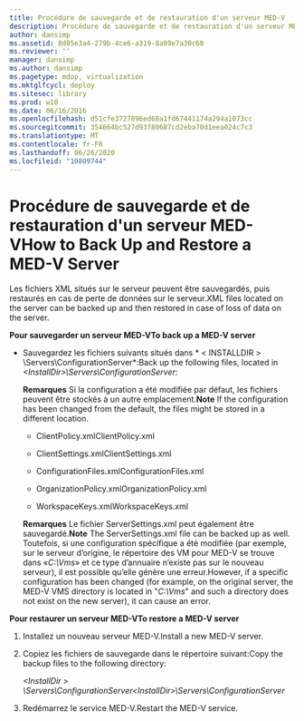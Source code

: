 ```yaml
---
title: Procédure de sauvegarde et de restauration d'un serveur MED-V
description: Procédure de sauvegarde et de restauration d'un serveur MED-V
author: dansimp
ms.assetid: 8d05e3a4-279b-4ce6-a319-8a09e7a30c60
ms.reviewer: ''
manager: dansimp
ms.author: dansimp
ms.pagetype: mdop, virtualization
ms.mktglfcycl: deploy
ms.sitesec: library
ms.prod: w10
ms.date: 06/16/2016
ms.openlocfilehash: d51cfe3727896ed68a1fd67441174a294a1073cc
ms.sourcegitcommit: 354664bc527d93f80687cd2eba70d1eea024c7c3
ms.translationtype: MT
ms.contentlocale: fr-FR
ms.lasthandoff: 06/26/2020
ms.locfileid: "10809744"
---
```

# <span data-ttu-id="87553-103">Procédure de sauvegarde et de restauration d'un serveur MED-V</span><span class="sxs-lookup"><span data-stu-id="87553-103">How to Back Up and Restore a MED-V Server</span></span>


<span data-ttu-id="87553-104">Les fichiers XML situés sur le serveur peuvent être sauvegardés, puis restaurés en cas de perte de données sur le serveur.</span><span class="sxs-lookup"><span data-stu-id="87553-104">XML files located on the server can be backed up and then restored in case of loss of data on the server.</span></span>

**<span data-ttu-id="87553-105">Pour sauvegarder un serveur MED-V</span><span class="sxs-lookup"><span data-stu-id="87553-105">To back up a MED-V server</span></span>**

-   <span data-ttu-id="87553-106">Sauvegardez les fichiers suivants situés dans \* &lt; INSTALLDIR &gt; \\Servers\\ConfigurationServer\*:</span><span class="sxs-lookup"><span data-stu-id="87553-106">Back up the following files, located in *&lt;InstallDir&gt;\\Servers\\ConfigurationServer*:</span></span>

    <span data-ttu-id="87553-107">**Remarques**  Si la configuration a été modifiée par défaut, les fichiers peuvent être stockés à un autre emplacement.</span><span class="sxs-lookup"><span data-stu-id="87553-107">**Note** If the configuration has been changed from the default, the files might be stored in a different location.</span></span>

     

    -   <span data-ttu-id="87553-108">ClientPolicy.xml</span><span class="sxs-lookup"><span data-stu-id="87553-108">ClientPolicy.xml</span></span>

    -   <span data-ttu-id="87553-109">ClientSettings.xml</span><span class="sxs-lookup"><span data-stu-id="87553-109">ClientSettings.xml</span></span>

    -   <span data-ttu-id="87553-110">ConfigurationFiles.xml</span><span class="sxs-lookup"><span data-stu-id="87553-110">ConfigurationFiles.xml</span></span>

    -   <span data-ttu-id="87553-111">OrganizationPolicy.xml</span><span class="sxs-lookup"><span data-stu-id="87553-111">OrganizationPolicy.xml</span></span>

    -   <span data-ttu-id="87553-112">WorkspaceKeys.xml</span><span class="sxs-lookup"><span data-stu-id="87553-112">WorkspaceKeys.xml</span></span>

    <span data-ttu-id="87553-113">**Remarques**  Le fichier ServerSettings.xml peut également être sauvegardé.</span><span class="sxs-lookup"><span data-stu-id="87553-113">**Note** The ServerSettings.xml file can be backed up as well.</span></span> <span data-ttu-id="87553-114">Toutefois, si une configuration spécifique a été modifiée (par exemple, sur le serveur d’origine, le répertoire des VM pour MED-V se trouve dans «*C:\\Vms*» et ce type d’annuaire n’existe pas sur le nouveau serveur), il est possible qu’elle génère une erreur.</span><span class="sxs-lookup"><span data-stu-id="87553-114">However, if a specific configuration has been changed (for example, on the original server, the MED-V VMS directory is located in "*C:\\Vms*" and such a directory does not exist on the new server), it can cause an error.</span></span>

     

**<span data-ttu-id="87553-115">Pour restaurer un serveur MED-V</span><span class="sxs-lookup"><span data-stu-id="87553-115">To restore a MED-V server</span></span>**

1.  <span data-ttu-id="87553-116">Installez un nouveau serveur MED-V.</span><span class="sxs-lookup"><span data-stu-id="87553-116">Install a new MED-V server.</span></span>

2.  <span data-ttu-id="87553-117">Copiez les fichiers de sauvegarde dans le répertoire suivant:</span><span class="sxs-lookup"><span data-stu-id="87553-117">Copy the backup files to the following directory:</span></span>

    *<span data-ttu-id="87553-118">&lt;InstallDir &gt; \\Servers\\ConfigurationServer</span><span class="sxs-lookup"><span data-stu-id="87553-118">&lt;InstallDir&gt;\\Servers\\ConfigurationServer</span></span>*

3.  <span data-ttu-id="87553-119">Redémarrez le service MED-V.</span><span class="sxs-lookup"><span data-stu-id="87553-119">Restart the MED-V service.</span></span>

 

 





